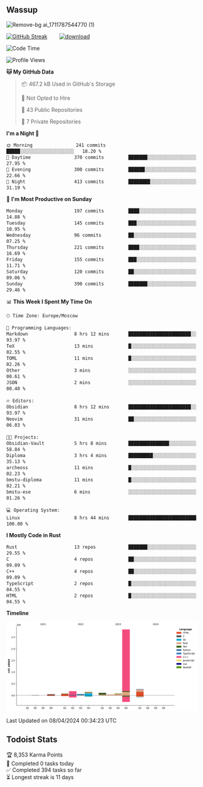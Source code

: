 ## Wassup

![Remove-bg ai_1711787544770 (1)](https://github.com/archeoss/archeoss/assets/68448737/e31def6e-524e-4c2b-930d-f672afbf4b77)

<!--
-->

[![GitHub Streak](http://github-readme-streak-stats.herokuapp.com?user=archeoss&theme=shades-of-purple&hide_border=true&date_format=j%20M%5B%20Y%5D)](https://git.io/streak-stats)&nbsp;&nbsp;&nbsp;&nbsp;&nbsp;&nbsp;&nbsp;&nbsp;[![download](https://user-images.githubusercontent.com/68448737/147796309-d8b65b1d-4dde-40d9-b03a-2b42aaa6cd43.jpeg)
](http://bmstu.ru/)

<!--START_SECTION:waka-->
![Code Time](http://img.shields.io/badge/Code%20Time-2%2C591%20hrs%2028%20mins-blue)

![Profile Views](http://img.shields.io/badge/Profile%20Views-24-blue)

**🐱 My GitHub Data** 

> 📦 467.2 kB Used in GitHub's Storage 
 > 
> 🚫 Not Opted to Hire
 > 
> 📜 43 Public Repositories 
 > 
> 🔑 7 Private Repositories 
 > 
**I'm a Night 🦉** 

```text
🌞 Morning                241 commits         █████░░░░░░░░░░░░░░░░░░░░   18.20 % 
🌆 Daytime                370 commits         ███████░░░░░░░░░░░░░░░░░░   27.95 % 
🌃 Evening                300 commits         ██████░░░░░░░░░░░░░░░░░░░   22.66 % 
🌙 Night                  413 commits         ████████░░░░░░░░░░░░░░░░░   31.19 % 
```
📅 **I'm Most Productive on Sunday** 

```text
Monday                   197 commits         ████░░░░░░░░░░░░░░░░░░░░░   14.88 % 
Tuesday                  145 commits         ███░░░░░░░░░░░░░░░░░░░░░░   10.95 % 
Wednesday                96 commits          ██░░░░░░░░░░░░░░░░░░░░░░░   07.25 % 
Thursday                 221 commits         ████░░░░░░░░░░░░░░░░░░░░░   16.69 % 
Friday                   155 commits         ███░░░░░░░░░░░░░░░░░░░░░░   11.71 % 
Saturday                 120 commits         ██░░░░░░░░░░░░░░░░░░░░░░░   09.06 % 
Sunday                   390 commits         ███████░░░░░░░░░░░░░░░░░░   29.46 % 
```


📊 **This Week I Spent My Time On** 

```text
🕑︎ Time Zone: Europe/Moscow

💬 Programming Languages: 
Markdown                 8 hrs 12 mins       ███████████████████████░░   93.97 % 
TeX                      13 mins             █░░░░░░░░░░░░░░░░░░░░░░░░   02.55 % 
TOML                     11 mins             █░░░░░░░░░░░░░░░░░░░░░░░░   02.26 % 
Other                    3 mins              ░░░░░░░░░░░░░░░░░░░░░░░░░   00.61 % 
JSON                     2 mins              ░░░░░░░░░░░░░░░░░░░░░░░░░   00.40 % 

🔥 Editors: 
Obsidian                 8 hrs 12 mins       ███████████████████████░░   93.97 % 
Neovim                   31 mins             ██░░░░░░░░░░░░░░░░░░░░░░░   06.03 % 

🐱‍💻 Projects: 
Obsidian-Vault           5 hrs 8 mins        ███████████████░░░░░░░░░░   58.84 % 
Diploma                  3 hrs 4 mins        █████████░░░░░░░░░░░░░░░░   35.13 % 
archeoss                 11 mins             █░░░░░░░░░░░░░░░░░░░░░░░░   02.23 % 
bmstu-diploma            11 mins             █░░░░░░░░░░░░░░░░░░░░░░░░   02.21 % 
bmstu-ese                6 mins              ░░░░░░░░░░░░░░░░░░░░░░░░░   01.26 % 

💻 Operating System: 
Linux                    8 hrs 44 mins       █████████████████████████   100.00 % 
```

**I Mostly Code in Rust** 

```text
Rust                     13 repos            ███████░░░░░░░░░░░░░░░░░░   29.55 % 
C                        4 repos             ██░░░░░░░░░░░░░░░░░░░░░░░   09.09 % 
C++                      4 repos             ██░░░░░░░░░░░░░░░░░░░░░░░   09.09 % 
TypeScript               2 repos             █░░░░░░░░░░░░░░░░░░░░░░░░   04.55 % 
HTML                     2 repos             █░░░░░░░░░░░░░░░░░░░░░░░░   04.55 % 
```



**Timeline**

![Lines of Code chart](https://raw.githubusercontent.com/archeoss/archeoss/master/assets/bar_graph.png)


 Last Updated on 08/04/2024 00:34:23 UTC
<!--END_SECTION:waka-->

## Todoist Stats

<!-- TODO-IST:START -->
🏆  8,353 Karma Points           
🌸  Completed 0 tasks today           
✅  Completed 394 tasks so far           
⏳  Longest streak is 11 days
<!-- TODO-IST:END -->
